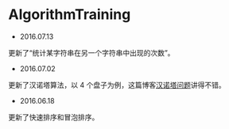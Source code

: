# AlgorithmTraining

- 2016.07.13

更新了“统计某字符串在另一个字符串中出现的次数”。

- 2016.07.02

更新了汉诺塔算法，以 4 个盘子为例，这篇博客[汉诺塔问题](http://www.cnblogs.com/antineutrino/p/3334540.html)讲得不错。

- 2016.06.18

更新了快速排序和冒泡排序。